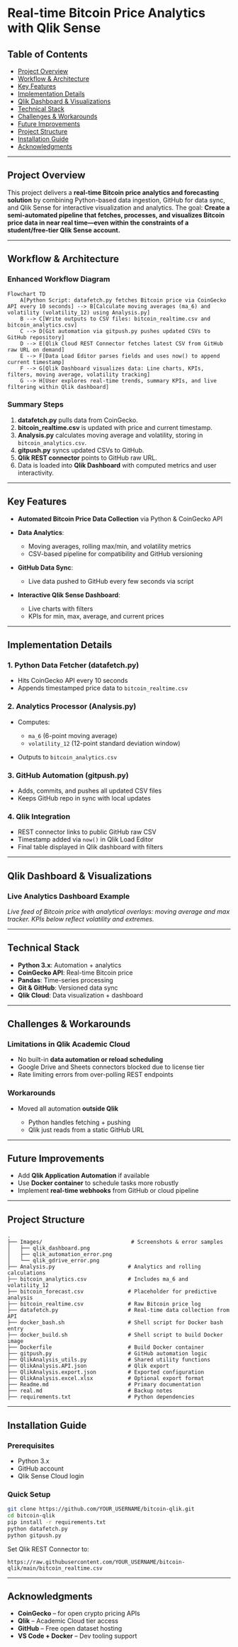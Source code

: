 # Real-time Bitcoin Price Analytics with Qlik Sense

## Table of Contents

* [Project Overview](#project-overview)
* [Workflow & Architecture](#workflow--architecture)
* [Key Features](#key-features)
* [Implementation Details](#implementation-details)
* [Qlik Dashboard & Visualizations](#qlik-dashboard--visualizations)
* [Technical Stack](#technical-stack)
* [Challenges & Workarounds](#challenges--workarounds)
* [Future Improvements](#future-improvements)
* [Project Structure](#project-structure)
* [Installation Guide](#installation-guide)
* [Acknowledgments](#acknowledgments)

---

## Project Overview

This project delivers a **real-time Bitcoin price analytics and forecasting solution** by combining Python-based data ingestion, GitHub for data sync, and Qlik Sense for interactive visualization and analytics.
The goal: **Create a semi-automated pipeline that fetches, processes, and visualizes Bitcoin price data in near real time—even within the constraints of a student/free-tier Qlik Sense account.**

---

## Workflow & Architecture

### Enhanced Workflow Diagram

```mermaid
Flowchart TD
    A[Python Script: datafetch.py fetches Bitcoin price via CoinGecko API every 10 seconds] --> B[Calculate moving averages (ma_6) and volatility (volatility_12) using Analysis.py]
    B --> C[Write outputs to CSV files: bitcoin_realtime.csv and bitcoin_analytics.csv]
    C --> D[Git automation via gitpush.py pushes updated CSVs to GitHub repository]
    D --> E[Qlik Cloud REST Connector fetches latest CSV from GitHub raw URL on demand]
    E --> F[Data Load Editor parses fields and uses now() to append current timestamp]
    F --> G[Qlik Dashboard visualizes data: Line charts, KPIs, filters, moving average, volatility tracking]
    G --> H[User explores real-time trends, summary KPIs, and live filtering within Qlik dashboard]
```

### Summary Steps

1. **datafetch.py** pulls data from CoinGecko.
2. **bitcoin\_realtime.csv** is updated with price and current timestamp.
3. **Analysis.py** calculates moving average and volatility, storing in `bitcoin_analytics.csv`.
4. **gitpush.py** syncs updated CSVs to GitHub.
5. **Qlik REST connector** points to GitHub raw URL.
6. Data is loaded into **Qlik Dashboard** with computed metrics and user interactivity.

---

## Key Features

* **Automated Bitcoin Price Data Collection** via Python & CoinGecko API
* **Data Analytics**:

  * Moving averages, rolling max/min, and volatility metrics
  * CSV-based pipeline for compatibility and GitHub versioning
* **GitHub Data Sync**:

  * Live data pushed to GitHub every few seconds via script
* **Interactive Qlik Sense Dashboard**:

  * Live charts with filters
  * KPIs for min, max, average, and current prices

---

## Implementation Details

### 1. **Python Data Fetcher (datafetch.py)**

* Hits CoinGecko API every 10 seconds
* Appends timestamped price data to `bitcoin_realtime.csv`

### 2. **Analytics Processor (Analysis.py)**

* Computes:

  * `ma_6` (6-point moving average)
  * `volatility_12` (12-point standard deviation window)
* Outputs to `bitcoin_analytics.csv`

### 3. **GitHub Automation (gitpush.py)**

* Adds, commits, and pushes all updated CSV files
* Keeps GitHub repo in sync with local updates

### 4. **Qlik Integration**

* REST connector links to public GitHub raw CSV
* Timestamp added via `now()` in Qlik Load Editor
* Final table displayed in Qlik dashboard with filters

---

## Qlik Dashboard & Visualizations

### **Live Analytics Dashboard Example**

*Live feed of Bitcoin price with analytical overlays: moving average and max tracker. KPIs below reflect volatility and extremes.*

---

## Technical Stack

* **Python 3.x**: Automation + analytics
* **CoinGecko API**: Real-time Bitcoin price
* **Pandas**: Time-series processing
* **Git & GitHub**: Versioned data sync
* **Qlik Cloud**: Data visualization + dashboard

---

## Challenges & Workarounds

### Limitations in Qlik Academic Cloud

* No built-in **data automation or reload scheduling**
* Google Drive and Sheets connectors blocked due to license tier
* Rate limiting errors from over-polling REST endpoints

### Workarounds

* Moved all automation **outside Qlik**

  * Python handles fetching + pushing
  * Qlik just reads from a static GitHub URL

---

## Future Improvements

* Add **Qlik Application Automation** if available
* Use **Docker container** to schedule tasks more robustly
* Implement **real-time webhooks** from GitHub or cloud pipeline

---

## Project Structure

```
.
├── Images/                            # Screenshots & error samples
│   ├── qlik_dashboard.png
│   ├── qlik_automation_error.png
│   └── qlik_gdrive_error.png
├── Analysis.py                       # Analytics and rolling calculations
├── bitcoin_analytics.csv             # Includes ma_6 and volatility_12
├── bitcoin_forecast.csv              # Placeholder for predictive analysis
├── bitcoin_realtime.csv              # Raw Bitcoin price log
├── datafetch.py                      # Real-time data collection from API
├── docker_bash.sh                    # Shell script for Docker bash entry
├── docker_build.sh                   # Shell script to build Docker image
├── Dockerfile                        # Build Docker container
├── gitpush.py                        # GitHub automation logic
├── QlikAnalysis_utils.py             # Shared utility functions
├── QlikAnalysis.API.json             # Qlik export
├── QlikAnalysis.export.json          # Exported configuration
├── QlikAnalysis.excel.xlsx           # Optional export format
├── Readme.md                         # Primary documentation
├── real.md                           # Backup notes
├── requirements.txt                  # Python dependencies
```

---

## Installation Guide

### **Prerequisites**

* Python 3.x
* GitHub account
* Qlik Sense Cloud login

### **Quick Setup**

```bash
git clone https://github.com/YOUR_USERNAME/bitcoin-qlik.git
cd bitcoin-qlik
pip install -r requirements.txt
python datafetch.py
python gitpush.py
```

Set Qlik REST Connector to:

```
https://raw.githubusercontent.com/YOUR_USERNAME/bitcoin-qlik/main/bitcoin_realtime.csv
```

---

## Acknowledgments

* **CoinGecko** – for open crypto pricing APIs
* **Qlik** – Academic Cloud tier access
* **GitHub** – Free open dataset hosting
* **VS Code + Docker** – Dev tooling support
